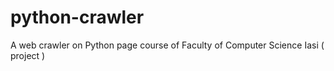 # python-crawler
A web crawler on Python page course of Faculty of Computer Science Iasi ( project )
